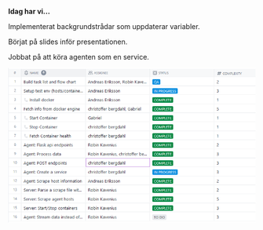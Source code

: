 **Idag har vi...**

Implementerat backgrundstrådar som uppdaterar variabler.

Börjat på slides inför presentationen.

Jobbat på att köra agenten som en service.

![29aug.png](./img/29aug.png)
